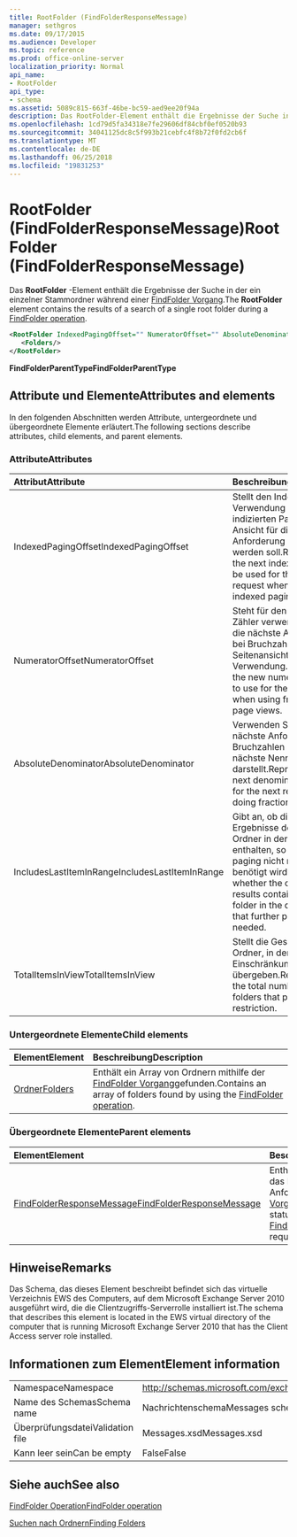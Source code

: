 ```yaml
---
title: RootFolder (FindFolderResponseMessage)
manager: sethgros
ms.date: 09/17/2015
ms.audience: Developer
ms.topic: reference
ms.prod: office-online-server
localization_priority: Normal
api_name:
- RootFolder
api_type:
- schema
ms.assetid: 5089c815-663f-46be-bc59-aed9ee20f94a
description: Das RootFolder-Element enthält die Ergebnisse der Suche in der ein einzelner Stammordner während eines Vorgangs FindFolder.
ms.openlocfilehash: 1cd79d5fa34318e7fe29606df84cbf0ef0520b93
ms.sourcegitcommit: 34041125dc8c5f993b21cebfc4f8b72f0fd2cb6f
ms.translationtype: MT
ms.contentlocale: de-DE
ms.lasthandoff: 06/25/2018
ms.locfileid: "19831253"
---
```

# <a name="rootfolder-findfolderresponsemessage"></a><span data-ttu-id="a18f7-103">RootFolder (FindFolderResponseMessage)</span><span class="sxs-lookup"><span data-stu-id="a18f7-103">RootFolder (FindFolderResponseMessage)</span></span>

<span data-ttu-id="a18f7-104">Das **RootFolder** -Element enthält die Ergebnisse der Suche in der ein einzelner Stammordner während einer [FindFolder Vorgang](findfolder-operation.md).</span><span class="sxs-lookup"><span data-stu-id="a18f7-104">The **RootFolder** element contains the results of a search of a single root folder during a [FindFolder operation](findfolder-operation.md).</span></span>
  
```xml
<RootFolder IndexedPagingOffset="" NumeratorOffset="" AbsoluteDenominator="" IncludesLastItemInRange="" TotalItemsInView="">
   <Folders/>
</RootFolder>
```

 <span data-ttu-id="a18f7-105">**FindFolderParentType**</span><span class="sxs-lookup"><span data-stu-id="a18f7-105">**FindFolderParentType**</span></span>
## <a name="attributes-and-elements"></a><span data-ttu-id="a18f7-106">Attribute und Elemente</span><span class="sxs-lookup"><span data-stu-id="a18f7-106">Attributes and elements</span></span>

<span data-ttu-id="a18f7-107">In den folgenden Abschnitten werden Attribute, untergeordnete und übergeordnete Elemente erläutert.</span><span class="sxs-lookup"><span data-stu-id="a18f7-107">The following sections describe attributes, child elements, and parent elements.</span></span>
  
### <a name="attributes"></a><span data-ttu-id="a18f7-108">Attribute</span><span class="sxs-lookup"><span data-stu-id="a18f7-108">Attributes</span></span>

|<span data-ttu-id="a18f7-109">**Attribut**</span><span class="sxs-lookup"><span data-stu-id="a18f7-109">**Attribute**</span></span>|<span data-ttu-id="a18f7-110">**Beschreibung**</span><span class="sxs-lookup"><span data-stu-id="a18f7-110">**Description**</span></span>|
|:-----|:-----|
|<span data-ttu-id="a18f7-111">IndexedPagingOffset</span><span class="sxs-lookup"><span data-stu-id="a18f7-111">IndexedPagingOffset</span></span>  <br/> |<span data-ttu-id="a18f7-112">Stellt den Index, der bei Verwendung eine indizierten Paging-Ansicht für die nächste Anforderung verwendet werden soll.</span><span class="sxs-lookup"><span data-stu-id="a18f7-112">Represents the next index that should be used for the next request when using an indexed paging view.</span></span>  <br/> |
|<span data-ttu-id="a18f7-113">NumeratorOffset</span><span class="sxs-lookup"><span data-stu-id="a18f7-113">NumeratorOffset</span></span>  <br/> |<span data-ttu-id="a18f7-114">Steht für den neuen Wert Zähler verwenden Sie für die nächste Anforderung bei Bruchzahlen Seitenansichten Verwendung.</span><span class="sxs-lookup"><span data-stu-id="a18f7-114">Represents the new numerator value to use for the next request when using fractional page views.</span></span>  <br/> |
|<span data-ttu-id="a18f7-115">AbsoluteDenominator</span><span class="sxs-lookup"><span data-stu-id="a18f7-115">AbsoluteDenominator</span></span>  <br/> |<span data-ttu-id="a18f7-116">Verwenden Sie für die nächste Anforderung bei Bruchzahlen Paging die nächste Nenner darstellt.</span><span class="sxs-lookup"><span data-stu-id="a18f7-116">Represents the next denominator to use for the next request when doing fractional paging.</span></span>  <br/> |
|<span data-ttu-id="a18f7-117">IncludesLastItemInRange</span><span class="sxs-lookup"><span data-stu-id="a18f7-117">IncludesLastItemInRange</span></span>  <br/> |<span data-ttu-id="a18f7-118">Gibt an, ob die aktuellen Ergebnisse der letzten Ordner in der Abfrage enthalten, so dass weitere paging nicht mehr benötigt wird.</span><span class="sxs-lookup"><span data-stu-id="a18f7-118">Indicates whether the current results contain the last folder in the query, such that further paging is not needed.</span></span>  <br/> |
|<span data-ttu-id="a18f7-119">TotalItemsInView</span><span class="sxs-lookup"><span data-stu-id="a18f7-119">TotalItemsInView</span></span>  <br/> |<span data-ttu-id="a18f7-120">Stellt die Gesamtzahl der Ordner, in denen die Einschränkung übergeben.</span><span class="sxs-lookup"><span data-stu-id="a18f7-120">Represents the total number of folders that pass the restriction.</span></span>  <br/> |
   
### <a name="child-elements"></a><span data-ttu-id="a18f7-121">Untergeordnete Elemente</span><span class="sxs-lookup"><span data-stu-id="a18f7-121">Child elements</span></span>

|<span data-ttu-id="a18f7-122">**Element**</span><span class="sxs-lookup"><span data-stu-id="a18f7-122">**Element**</span></span>|<span data-ttu-id="a18f7-123">**Beschreibung**</span><span class="sxs-lookup"><span data-stu-id="a18f7-123">**Description**</span></span>|
|:-----|:-----|
|[<span data-ttu-id="a18f7-124">Ordner</span><span class="sxs-lookup"><span data-stu-id="a18f7-124">Folders</span></span>](folders-ex15websvcsotherref.md) <br/> |<span data-ttu-id="a18f7-125">Enthält ein Array von Ordnern mithilfe der [FindFolder Vorgang](findfolder-operation.md)gefunden.</span><span class="sxs-lookup"><span data-stu-id="a18f7-125">Contains an array of folders found by using the [FindFolder operation](findfolder-operation.md).</span></span>  <br/> |
   
### <a name="parent-elements"></a><span data-ttu-id="a18f7-126">Übergeordnete Elemente</span><span class="sxs-lookup"><span data-stu-id="a18f7-126">Parent elements</span></span>

|<span data-ttu-id="a18f7-127">**Element**</span><span class="sxs-lookup"><span data-stu-id="a18f7-127">**Element**</span></span>|<span data-ttu-id="a18f7-128">**Beschreibung**</span><span class="sxs-lookup"><span data-stu-id="a18f7-128">**Description**</span></span>|
|:-----|:-----|
|[<span data-ttu-id="a18f7-129">FindFolderResponseMessage</span><span class="sxs-lookup"><span data-stu-id="a18f7-129">FindFolderResponseMessage</span></span>](findfolderresponsemessage.md) <br/> |<span data-ttu-id="a18f7-130">Enthält den Status und das Ergebnis einer Anforderung [FindFolder Vorgang](findfolder-operation.md) .</span><span class="sxs-lookup"><span data-stu-id="a18f7-130">Contains the status and result of a [FindFolder operation](findfolder-operation.md) request.</span></span>  <br/> |
   
## <a name="remarks"></a><span data-ttu-id="a18f7-131">Hinweise</span><span class="sxs-lookup"><span data-stu-id="a18f7-131">Remarks</span></span>

<span data-ttu-id="a18f7-132">Das Schema, das dieses Element beschreibt befindet sich das virtuelle Verzeichnis EWS des Computers, auf dem Microsoft Exchange Server 2010 ausgeführt wird, die die Clientzugriffs-Serverrolle installiert ist.</span><span class="sxs-lookup"><span data-stu-id="a18f7-132">The schema that describes this element is located in the EWS virtual directory of the computer that is running Microsoft Exchange Server 2010 that has the Client Access server role installed.</span></span>
  
## <a name="element-information"></a><span data-ttu-id="a18f7-133">Informationen zum Element</span><span class="sxs-lookup"><span data-stu-id="a18f7-133">Element information</span></span>

|||
|:-----|:-----|
|<span data-ttu-id="a18f7-134">Namespace</span><span class="sxs-lookup"><span data-stu-id="a18f7-134">Namespace</span></span>  <br/> |http://schemas.microsoft.com/exchange/services/2006/messages  <br/> |
|<span data-ttu-id="a18f7-135">Name des Schemas</span><span class="sxs-lookup"><span data-stu-id="a18f7-135">Schema name</span></span>  <br/> |<span data-ttu-id="a18f7-136">Nachrichtenschema</span><span class="sxs-lookup"><span data-stu-id="a18f7-136">Messages schema</span></span>  <br/> |
|<span data-ttu-id="a18f7-137">Überprüfungsdatei</span><span class="sxs-lookup"><span data-stu-id="a18f7-137">Validation file</span></span>  <br/> |<span data-ttu-id="a18f7-138">Messages.xsd</span><span class="sxs-lookup"><span data-stu-id="a18f7-138">Messages.xsd</span></span>  <br/> |
|<span data-ttu-id="a18f7-139">Kann leer sein</span><span class="sxs-lookup"><span data-stu-id="a18f7-139">Can be empty</span></span>  <br/> |<span data-ttu-id="a18f7-140">False</span><span class="sxs-lookup"><span data-stu-id="a18f7-140">False</span></span>  <br/> |
   
## <a name="see-also"></a><span data-ttu-id="a18f7-141">Siehe auch</span><span class="sxs-lookup"><span data-stu-id="a18f7-141">See also</span></span>



[<span data-ttu-id="a18f7-142">FindFolder Operation</span><span class="sxs-lookup"><span data-stu-id="a18f7-142">FindFolder operation</span></span>](findfolder-operation.md)


[<span data-ttu-id="a18f7-143">Suchen nach Ordnern</span><span class="sxs-lookup"><span data-stu-id="a18f7-143">Finding Folders</span></span>](http://msdn.microsoft.com/library/9124d868-017a-43f0-b915-5c0082cacec9%28Office.15%29.aspx)

